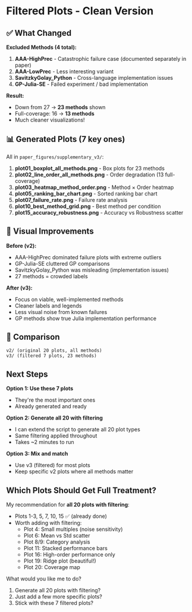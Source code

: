 # Filtered Plots - Clean Version

## ✅ What Changed

**Excluded Methods (4 total):**
1. **AAA-HighPrec** - Catastrophic failure case (documented separately in paper)
2. **AAA-LowPrec** - Less interesting variant
3. **SavitzkyGolay_Python** - Cross-language implementation issues
4. **GP-Julia-SE** - Failed experiment / bad implementation

**Result:**
- Down from 27 → **23 methods** shown
- Full-coverage: 16 → **13 methods**
- Much cleaner visualizations!

## 📊 Generated Plots (7 key ones)

All in `paper_figures/supplementary_v3/`:

1. **plot01_boxplot_all_methods.png** - Box plots for 23 methods
2. **plot02_line_order_all_methods.png** - Order degradation (13 full-coverage)
3. **plot03_heatmap_method_order.png** - Method × Order heatmap
4. **plot05_ranking_bar_chart.png** - Sorted ranking bar chart
5. **plot07_failure_rate.png** - Failure rate analysis
6. **plot10_best_method_grid.png** - Best method per condition
7. **plot15_accuracy_robustness.png** - Accuracy vs Robustness scatter

## 🎯 Visual Improvements

**Before (v2):**
- AAA-HighPrec dominated failure plots with extreme outliers
- GP-Julia-SE cluttered GP comparisons
- SavitzkyGolay_Python was misleading (implementation issues)
- 27 methods = crowded labels

**After (v3):**
- Focus on viable, well-implemented methods
- Cleaner labels and legends
- Less visual noise from known failures
- GP methods show true Julia implementation performance

## 📁 Comparison

```
v2/ (original 20 plots, all methods)
v3/ (filtered 7 plots, 23 methods)
```

## Next Steps

**Option 1: Use these 7 plots**
- They're the most important ones
- Already generated and ready

**Option 2: Generate all 20 with filtering**
- I can extend the script to generate all 20 plot types
- Same filtering applied throughout
- Takes ~2 minutes to run

**Option 3: Mix and match**
- Use v3 (filtered) for most plots
- Keep specific v2 plots where all methods matter

## Which Plots Should Get Full Treatment?

My recommendation for **all 20 plots with filtering**:
- Plots 1-3, 5, 7, 10, 15 ✅ (already done)
- Worth adding with filtering:
  - Plot 4: Small multiples (noise sensitivity)
  - Plot 6: Mean vs Std scatter
  - Plot 8/9: Category analysis
  - Plot 11: Stacked performance bars
  - Plot 16: High-order performance only
  - Plot 19: Ridge plot (beautiful!)
  - Plot 20: Coverage map

What would you like me to do?
1. Generate all 20 plots with filtering?
2. Just add a few more specific plots?
3. Stick with these 7 filtered plots?
